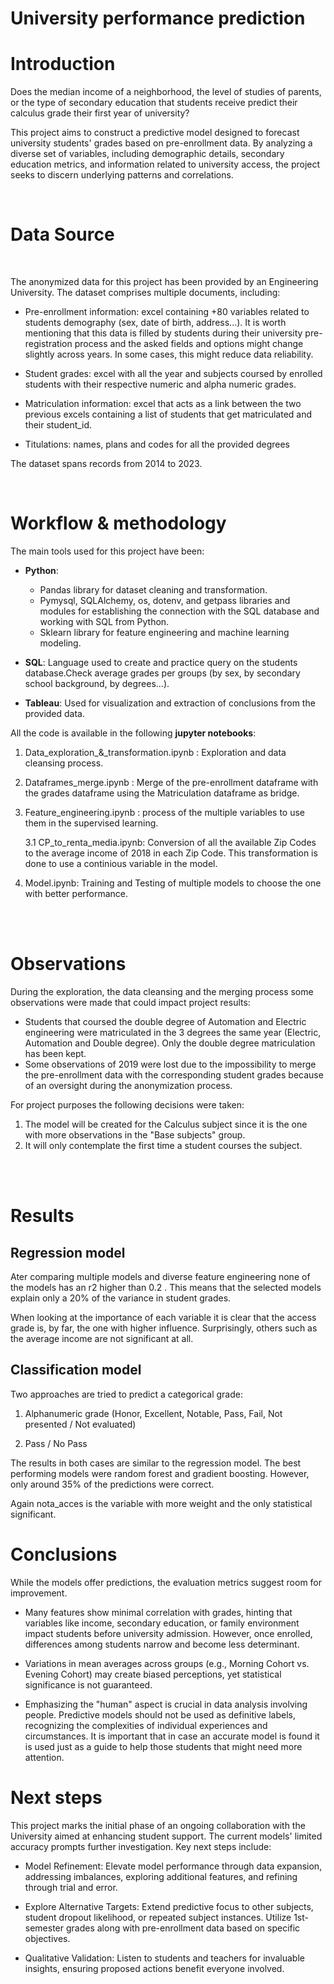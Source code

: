 # University performance prediction


# Introduction

Does the median income of a neighborhood, the level of studies of parents, or the type of secondary education that students receive predict their calculus grade their first year of university?

This project aims to construct a predictive model designed to forecast university students' grades based on pre-enrollment data. By analyzing a diverse set of variables, including demographic details, secondary education metrics, and information related to university access, the project seeks to discern underlying patterns and correlations.

<br>

# Data Source
<br>

The anonymized data for this project has been provided by an Engineering University. The dataset comprises multiple documents, including:

- Pre-enrollment information: excel containing +80 variables related to students demography (sex, date of birth, address...). It is worth mentioning that this data is filled by students during their university pre-registration process and the asked fields and options might change slightly across years. In some cases, this might reduce data reliability.

- Student grades: excel with all the year and subjects coursed by enrolled students with their respective numeric and alpha numeric grades.

- Matriculation information: excel that acts as a link between the two previous excels containing a list of students that get matriculated and their student_id.

- Titulations: names, plans and codes for all the provided degrees

The dataset spans records from 2014 to 2023.

<br>

# Workflow & methodology

The main tools used for this project have been: 

- **Python**:
    - Pandas library for dataset cleaning and transformation.
    - Pymysql, SQLAlchemy, os, dotenv, and getpass libraries and modules for establishing the connection with the SQL database and working with SQL from Python.
    - Sklearn library for feature engineering and machine learning modeling.

- **SQL**: Language used to create and practice query on the students database.Check average grades per groups (by sex, by secondary school background, by degrees...).

- **Tableau**: Used for visualization and extraction of conclusions from the provided data.


All the code is available in the following **jupyter notebooks**:

1. Data_exploration_&_transformation.ipynb : Exploration and data cleansing process.

2. Dataframes_merge.ipynb : Merge of the pre-enrollment dataframe with the grades dataframe using the Matriculation dataframe as bridge.

3. Feature_engineering.ipynb : process of the multiple variables to use them in the supervised learning.

    3.1 CP_to_renta_media.ipynb: Conversion of all the available Zip Codes to the average income of 2018 in each Zip Code. This transformation is done to use a continious variable in the model. 


4. Model.ipynb: Training and Testing of multiple models to choose the one with better performance. 
 

<br>

<br>

# Observations

During the exploration, the data cleansing and the merging process some observations were made that could impact project results:

- Students that coursed the double degree of Automation and Electric engineering were matriculated in the 3 degrees the same year (Electric, Automation and Double degree). Only the double degree matriculation has been kept.
- Some observations of 2019 were lost due to the impossibility to merge the pre-enrollment data with the corresponding student grades because of an oversight during the anonymization process.

For project purposes the following decisions were taken: 
1. The model will be created for the Calculus subject since it is the one with more observations in the "Base subjects" group.
2. It will only contemplate the first time a student courses the subject.

<br>

<br>

# Results

## Regression model

Ater comparing multiple models and diverse feature engineering none of the models has an r2 higher than 0.2 . This means that the selected models explain only a 20% of the variance in student grades.

When looking at the importance of each variable it is clear that the access grade is, by far, the one with higher influence. Surprisingly, others such as the average income are not significant at all.



## Classification model

Two approaches are tried to predict a categorical grade: 

1. Alphanumeric grade (Honor, Excellent, Notable, Pass, Fail, Not presented / Not evaluated)


2. Pass / No Pass

The results in both cases are similar to the regression model. The best performing models were random forest and gradient boosting. However, only around 35% of the predictions were correct.

Again nota_acces is the variable with more weight and the only statistical significant. 


# Conclusions

While the models offer predictions, the evaluation metrics suggest room for improvement.

- Many features show minimal correlation with grades, hinting that variables like income, secondary education, or family environment impact students before university admission. However, once enrolled, differences among students narrow and become less determinant.

- Variations in mean averages across groups (e.g., Morning Cohort vs. Evening Cohort) may create biased perceptions, yet statistical significance is not guaranteed.

- Emphasizing the "human" aspect is crucial in data analysis involving people. Predictive models should not be used as definitive labels, recognizing the complexities of individual experiences and circumstances. It is important that in case an accurate model is found it is used just as a guide to help those students that might need more attention. 




# Next steps

This project marks the initial phase of an ongoing collaboration with the University aimed at enhancing student support. The current models' limited accuracy prompts further investigation. Key next steps include:

- Model Refinement: Elevate model performance through data expansion, addressing imbalances, exploring additional features, and refining through trial and error.

- Explore Alternative Targets: Extend predictive focus to other subjects, student dropout likelihood, or repeated subject instances. Utilize 1st-semester grades along with pre-enrollment data based on specific objectives.

- Qualitative Validation: Listen to students and teachers for invaluable insights, ensuring proposed actions benefit everyone involved.
